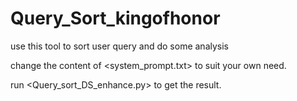 # Query_Sort_kingofhonor
use this tool to sort user query and do some analysis

change the content of <system_prompt.txt> to suit your own need.

run <Query_sort_DS_enhance.py> to get the result.
